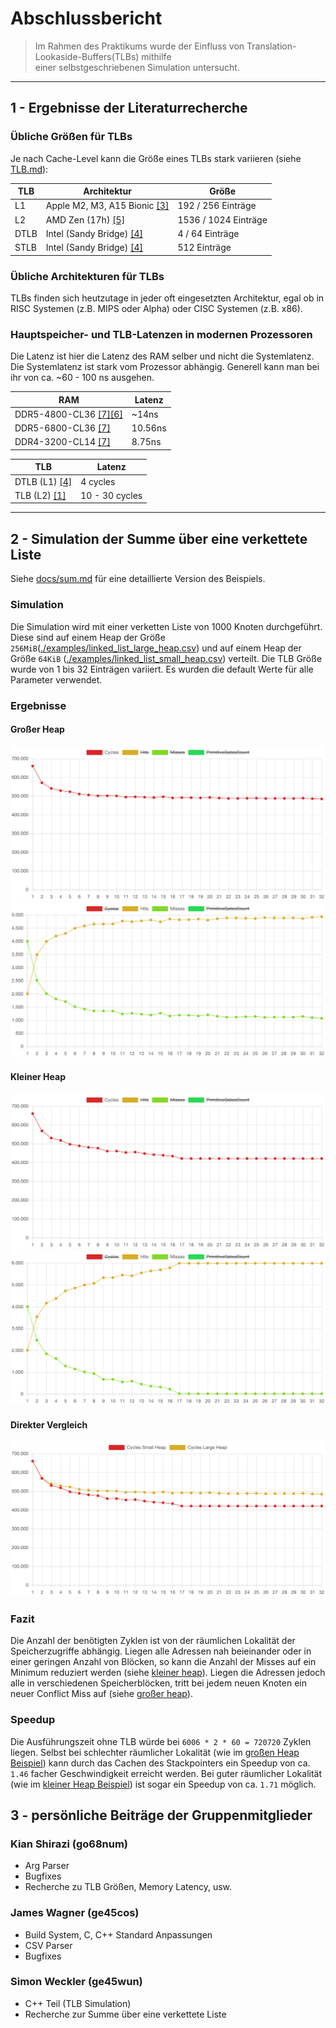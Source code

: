 # Abschlussbericht

> Im Rahmen des Praktikums wurde der Einfluss von Translation-Lookaside-Buffers(TLBs) mithilfe  
> einer selbstgeschriebenen Simulation untersucht.

---

## 1 - Ergebnisse der Literaturrecherche

### Übliche Größen für TLBs

Je nach Cache-Level kann die Größe eines TLBs stark variieren (siehe [TLB.md](./docs/TLB.md#übliche-größe)):

| TLB  | Architektur                                                                                                    | Größe                | 
|------|----------------------------------------------------------------------------------------------------------------|----------------------| 
| L1   | Apple M2, M3, A15 Bionic [[3]](./docs/sources.md#3-apple-silicon-cpu-optimization-guide)                       | 192 / 256 Einträge   |
| L2   | AMD Zen (17h) [[5]](./docs/sources.md#5-amd-zen-reference)                                                     | 1536 / 1024 Einträge |
| DTLB | Intel (Sandy Bridge) [[4]](./docs/sources.md#4-intel-64-and-ia-32-architectures-optimization-reference-manual) | 4 / 64 Einträge      |
| STLB | Intel (Sandy Bridge) [[4]](./docs/sources.md#4-intel-64-and-ia-32-architectures-optimization-reference-manual) | 512 Einträge         | 

### Übliche Architekturen für TLBs

TLBs finden sich heutzutage in jeder oft eingesetzten Architektur, egal ob in RISC Systemen (z.B. MIPS oder Alpha) oder
CISC Systemen (z.B. x86).

### Hauptspeicher- und TLB-Latenzen in modernen Prozessoren

Die Latenz ist hier die Latenz des RAM selber und nicht die Systemlatenz. Die Systemlatenz ist stark
vom Prozessor abhängig. Generell kann man bei ihr von ca. ~60 - 100 ns ausgehen.

| RAM                                                                                                       | Latenz  |
|-----------------------------------------------------------------------------------------------------------|---------|
| DDR5-4800-CL36 [[7]](./docs/sources.md#7-ddr5-latenzen)[[6]](./docs/sources.md#6-anandtech-ddr5-ram-test) | ~14ns   | 
| DDR5-6800-CL36 [[7]](./docs/sources.md#7-ddr5-latenzen)                                                   | 10.56ns | 
| DDR4-3200-CL14 [[7]](./docs/sources.md#7-ddr5-latenzen)                                                   | 8.75ns  | 

| TLB                                                                                                 | Latenz         |
|-----------------------------------------------------------------------------------------------------|----------------|
| DTLB (L1) [[4]](./docs/sources.md#4-intel-64-and-ia-32-architectures-optimization-reference-manual) | 4 cycles       |
| TLB (L2) [[1]](./docs/sources.md#1-computer-organization-and-design)                                | 10 - 30 cycles |

---

## 2 - Simulation der Summe über eine verkettete Liste

Siehe [docs/sum.md](./docs/sum.md) für eine detaillierte Version des Beispiels.

### Simulation

Die Simulation wird mit einer verketten Liste von 1000 Knoten durchgeführt.
Diese sind auf einem Heap der Größe
`256MiB`([./examples/linked_list_large_heap.csv](./examples/linked_list_large_heap.csv)) und auf einem Heap der
Größe `64KiB` ([./examples/linked_list_small_heap.csv](./examples/linked_list_small_heap.csv)) verteilt.
Die TLB Größe wurde von 1 bis 32 Einträgen variiert. Es wurden die default Werte für alle Parameter verwendet.

### Ergebnisse

#### Großer Heap

![Cycles](./docs/assets/linked_list_large_heap_cycles.png)
![HitMiss](./docs/assets/linked_list_large_heap_hit_miss.png)

#### Kleiner Heap

![Cycles](./docs/assets/linked_list_small_heap_cycles.png)
![HitMiss](./docs/assets/linked_list_small_heap_hit_miss.png)

#### Direkter Vergleich

![Cycles](./docs/assets/linked_list_small_large_heap_cycles.png)

### Fazit

Die Anzahl der benötigten Zyklen ist von der räumlichen Lokalität der Speicherzugriffe abhängig. Liegen alle Adressen
nah beieinander oder in einer geringen Anzahl von Blöcken, so kann die Anzahl der
Misses auf ein Minimum reduziert
werden (siehe [kleiner heap](#kleiner-heap)). Liegen die Adressen jedoch alle in verschiedenen Speicherblöcken, tritt
bei jedem neuen
Knoten
ein neuer Conflict Miss auf (siehe [großer heap](#großer-heap)).

### Speedup

Die Ausführungszeit ohne TLB würde bei `6006 * 2 * 60 = 720720` Zyklen liegen. Selbst bei schlechter räumlicher
Lokalität (wie im [großen Heap Beispiel](#großer-heap)) kann durch das Cachen des
Stackpointers
ein Speedup von ca. `1.46` facher Geschwindigkeit erreicht werden. Bei guter räumlicher Lokalität (wie
im [kleiner Heap Beispiel](#kleiner-heap))
ist sogar ein Speedup von ca. `1.71` möglich.

## 3 - persönliche Beiträge der Gruppenmitglieder

### Kian Shirazi (go68num)

- Arg Parser
- Bugfixes
- Recherche zu TLB Größen, Memory Latency, usw.

### James Wagner (ge45cos)

- Build System, C, C++ Standard Anpassungen
- CSV Parser
- Bugfixes

### Simon Weckler (ge45wun)

- C++ Teil (TLB Simulation)
- Recherche zur Summe über eine verkettete Liste
